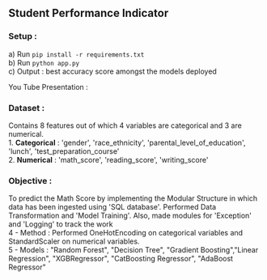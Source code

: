 ## Student Performance Indicator
### Setup : <br> 
a) Run ``` pip install -r requirements.txt ``` <br>
b) Run ``` python app.py ``` <br>
c) Output : best accuracy score amongst the models deployed
 
You Tube Presentation : <href> 

### Dataset : <br>
Contains 8 features out of which 4 variables are categorical and 3 are numerical.<br> 1. **Categorical** : 'gender', 'race_ethnicity', 'parental_level_of_education', 'lunch', 'test_preparation_course' 
<br>
2. **Numerical** : 'math_score', 'reading_score', 'writing_score' 
<br> 
### Objective : <br>
To predict the Math Score by implementing the Modular Structure in which data has been ingested using 'SQL database'. Performed Data Transformation and 'Model Training'. Also, made modules for 'Exception' and 'Logging' to track the work 
<br> 
4 - Method : Performed OneHotEncoding on categorical variables and StandardScaler on numerical variables. 
<br> 
5 - Models : "Random Forest", "Decision Tree", "Gradient Boosting","Linear Regression", "XGBRegressor", "CatBoosting Regressor", "AdaBoost Regressor"

